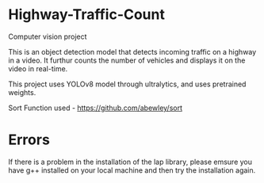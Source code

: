 # Highway-Traffic-Count
Computer vision project

This is an object detection model that detects incoming traffic on a highway in a video. 
It furthur counts the number of vehicles and displays it on the video in real-time. 

This project uses YOLOv8 model through ultralytics, and uses pretrained weights. 

Sort Function used - https://github.com/abewley/sort

# Errors
If there is a problem in the installation of the lap library, please emsure you have g++ installed on your local machine and then try the installation again.
